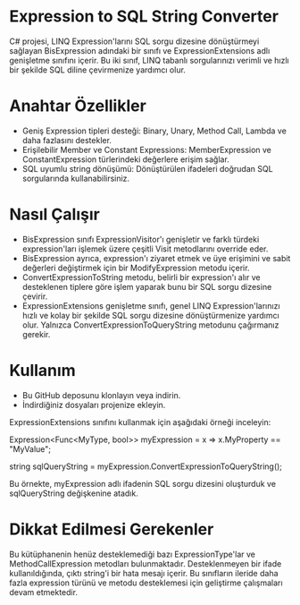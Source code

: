 # Expression to SQL String Converter
C# projesi, LINQ Expression'larını SQL sorgu dizesine dönüştürmeyi sağlayan BisExpression adındaki bir sınıfı ve ExpressionExtensions adlı genişletme sınıfını içerir. Bu iki sınıf, LINQ tabanlı sorgularınızı verimli ve hızlı bir şekilde SQL diline çevirmenize yardımcı olur.

# Anahtar Özellikler
* Geniş Expression tipleri desteği: Binary, Unary, Method Call, Lambda ve daha fazlasını destekler.
* Erişilebilir Member ve Constant Expressions: MemberExpression ve ConstantExpression türlerindeki değerlere erişim sağlar.
* SQL uyumlu string dönüşümü: Dönüştürülen ifadeleri doğrudan SQL sorgularında kullanabilirsiniz.

# Nasıl Çalışır
* BisExpression sınıfı ExpressionVisitor'ı genişletir ve farklı türdeki expression'ları işlemek üzere çeşitli Visit metodlarını override eder.
* BisExpression ayrıca, expression'ı ziyaret etmek ve üye erişimini ve sabit değerleri değiştirmek için bir ModifyExpression metodu içerir.
* ConvertExpressionToString metodu, belirli bir expression'ı alır ve desteklenen tiplere göre işlem yaparak bunu bir SQL sorgu dizesine çevirir.
* ExpressionExtensions genişletme sınıfı, genel LINQ Expression'larınızı hızlı ve kolay bir şekilde SQL sorgu dizesine dönüştürmenize yardımcı olur. Yalnızca ConvertExpressionToQueryString metodunu çağırmanız gerekir.

# Kullanım
* Bu GitHub deposunu klonlayın veya indirin.
* İndirdiğiniz dosyaları projenize ekleyin.

ExpressionExtensions sınıfını kullanmak için aşağıdaki örneği inceleyin:

Expression<Func<MyType, bool>> myExpression = x => x.MyProperty == "MyValue";

string sqlQueryString = myExpression.ConvertExpressionToQueryString();

Bu örnekte, myExpression adlı ifadenin SQL sorgu dizesini oluşturduk ve sqlQueryString değişkenine atadık.

# Dikkat Edilmesi Gerekenler
Bu kütüphanenin henüz desteklemediği bazı ExpressionType'lar ve MethodCallExpression metodları bulunmaktadır. Desteklenmeyen bir ifade kullanıldığında, çıktı string'i bir hata mesajı içerir. Bu sınıfların ileride daha fazla expression türünü ve metodu desteklemesi için geliştirme çalışmaları devam etmektedir.
